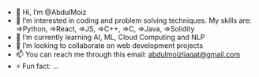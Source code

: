 - 👋 Hi, I’m @AbdulMoiz
- 👀 I’m interested in coding and problem solving techniques. My skills are:
      =>Python, =>React, =>JS, =>C++, =>C, =>Java, =>Solidity
- 🌱 I’m currently learning AI, ML, Cloud Computing and NLP
- 💞️ I’m looking to collaborate on web development projects
- 📫 You can reach me through this email: abdulmoizliaqat@gmail.com 
- ⚡ Fun fact: ...

<!---
AbdulMoiz03/AbdulMoiz03 is a ✨ special ✨ repository because its `README.md` (this file) appears on your GitHub profile.
You can click the Preview link to take a look at your changes.
--->
